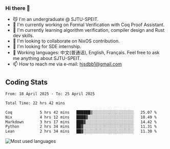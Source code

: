### Hi there 👋

<!--
**definfo/definfo** is a ✨ _special_ ✨ repository because its `README.md` (this file) appears on your GitHub profile.

Here are some ideas to get you started:

- 🔭 I’m currently working on ...
- 🌱 I’m currently learning ...
- 👯 I’m looking to collaborate on ...
- 🤔 I’m looking for help with ...
- 💬 Ask me about ...
- 📫 How to reach me: ...
- 😄 Pronouns: ...
- ⚡ Fun fact: ...
-->

- 😼 I'm an undergraduate @ SJTU-SPEIT.
- 🔭 I'm currently working on Formal Verification with Coq Proof Assistant.
- 🌱 I'm currently learning algorithm verification, compiler design and Rust dev skills.
- 👯 I'm looking to collaborate on NixOS contribution.
- 🤔 I'm looking for SDE internship.
- 💬 Working languages: 中文(普通话), English, Français. Feel free to ask me anything about SJTU-SPEIT.
- 📫 How to reach me via e-mail: hjsdbb1@gmail.com

## Coding Stats

<!--START_SECTION:waka-->

```txt
From: 18 April 2025 - To: 25 April 2025

Total Time: 22 hrs 42 mins

Coq            5 hrs 42 mins   ██████▒░░░░░░░░░░░░░░░░░░   25.07 %
Nix            4 hrs 12 mins   ████▓░░░░░░░░░░░░░░░░░░░░   18.49 %
Markdown       3 hrs 17 mins   ███▓░░░░░░░░░░░░░░░░░░░░░   14.42 %
Python         2 hrs 34 mins   ██▓░░░░░░░░░░░░░░░░░░░░░░   11.31 %
Lean           2 hrs 34 mins   ██▓░░░░░░░░░░░░░░░░░░░░░░   11.30 %
```

<!--END_SECTION:waka-->

![Most used languages](https://github-readme-stats.vercel.app/api/top-langs/?username=definfo&layout=donut&theme=dracula&exclude_repo=xv6-labs-2023)

